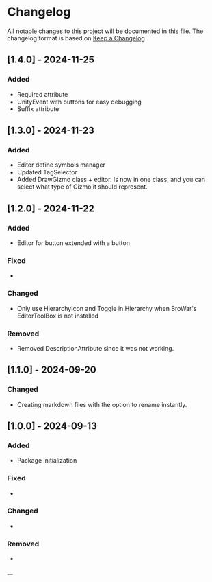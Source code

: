 # Changelog

All notable changes to this project will be documented in this file.
The changelog format is based on [Keep a Changelog](https://keepachangelog.com/en/1.0.0/)


## [1.4.0] - 2024-11-25


### Added

- Required attribute
- UnityEvent with buttons for easy debugging
- Suffix attribute


## [1.3.0] - 2024-11-23

### Added

- Editor define symbols manager
- Updated TagSelector
- Added DrawGizmo class + editor. Is now in one class, and you can select what type of Gizmo it should represent.


## [1.2.0] - 2024-11-22


### Added

- Editor for button extended with a button

### Fixed

-

### Changed

- Only use HierarchyIcon and Toggle in Hierarchy when BroWar's EditorToolBox is not installed

### Removed

- Removed DescriptionAttribute since it was not working.



## [1.1.0] - 2024-09-20

### Changed

- Creating markdown files with the option to rename instantly. 




## [1.0.0] - 2024-09-13


### Added

- Package initialization

### Fixed

-

### Changed

-

### Removed

-
__